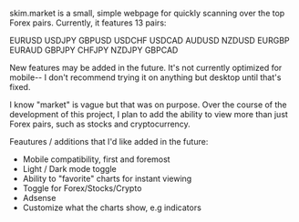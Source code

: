skim.market is a small, simple webpage for quickly scanning over the top Forex pairs. Currently, it features 13 pairs: 

EURUSD
USDJPY
GBPUSD
USDCHF
USDCAD
AUDUSD
NZDUSD
EURGBP
EURAUD
GBPJPY
CHFJPY
NZDJPY
GBPCAD

New features may be added in the future. It's not currently optimized for mobile-- I don't recommend trying it on 
anything but desktop until that's fixed. 

I know "market" is vague but that was on purpose. Over the course of the development of this project, I plan to add 
the ability to view more than just Forex pairs, such as stocks and cryptocurrency. 

Feautures / additions that I'd like added in the future: 
 - Mobile compatibility, first and foremost
 - Light / Dark mode toggle
 - Ability to "favorite" charts for instant viewing 
 - Toggle for Forex/Stocks/Crypto
 - Adsense
 - Customize what the charts show, e.g indicators
 

